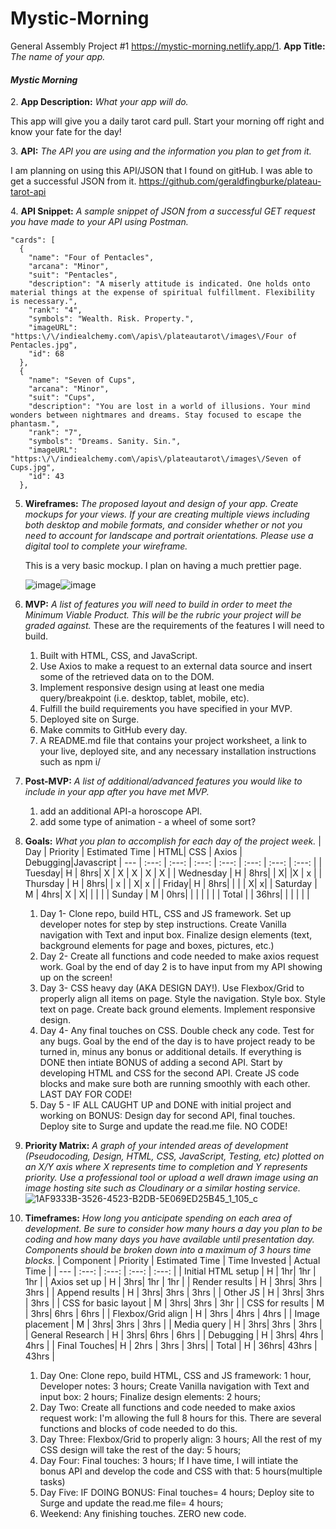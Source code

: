# Mystic-Morning
General Assembly Project #1
https://mystic-morning.netlify.app/1. 
**App Title:** *The name of your app. <h4> Mystic Morning* </h4>
2. **App Description:** *What your app will do.* <p>This app will give you a daily tarot card pull. Start your morning off right and know your fate for the day!</p>
3. **API:** *The API you are using and the information you plan to get from it.* <p> I am planning on using this API/JSON that I found on gitHub. I was able to get a successful JSON from it. https://github.com/geraldfingburke/plateau-tarot-api</p> 
4. **API Snippet:** *A sample snippet of JSON from a successful GET request you have made to your API using Postman.*
  ```
  "cards": [
    {
      "name": "Four of Pentacles",
      "arcana": "Minor",
      "suit": "Pentacles",
      "description": "A miserly attitude is indicated. One holds onto material things at the expense of spiritual fulfillment. Flexibility is necessary.",
      "rank": "4",
      "symbols": "Wealth. Risk. Property.",
      "imageURL": "https:\/\/indiealchemy.com\/apis\/plateautarot\/images\/Four of Pentacles.jpg",
      "id": 68
    },
    {
      "name": "Seven of Cups",
      "arcana": "Minor",
      "suit": "Cups",
      "description": "You are lost in a world of illusions. Your mind wonders between nightmares and dreams. Stay focused to escape the phantasm.",
      "rank": "7",
      "symbols": "Dreams. Sanity. Sin.",
      "imageURL": "https:\/\/indiealchemy.com\/apis\/plateautarot\/images\/Seven of Cups.jpg",
      "id": 43
    },
  ```
5. **Wireframes:** *The proposed layout and design of your app. Create mockups for your views. If your are creating multiple views including both desktop and mobile formats, and consider whether or not you need to account for landscape and portrait orientations. Please use a digital tool to complete your wireframe.*<p>This is a very basic mockup. I plan on having a much prettier page. </p> ![image](https://user-images.githubusercontent.com/84357702/121180677-1bc75b00-c82f-11eb-93cc-25df836425ea.png)![image](https://user-images.githubusercontent.com/84357702/121180789-3a2d5680-c82f-11eb-901c-35e365e876d8.png)
6. **MVP:** *A list of features you will need to build in order to meet the Minimum Viable Product. This will be the rubric your project will be graded against.* These are the requirements of the features I will need to build. 
   1. Built with HTML, CSS, and JavaScript.
   2. Use Axios to make a request to an external data source and insert some of the retrieved data on to the DOM.
   3. Implement responsive design using at least one media query/breakpoint (i.e. desktop, tablet, mobile, etc).
   4. Fulfill the build requirements you have specified in your MVP.
   5. Deployed site on Surge.
   6. Make commits to GitHub every day.
   7. A README.md file that contains your project worksheet, a link to your live, deployed site, and any necessary installation instructions such as npm i/
7. **Post-MVP:** *A list of additional/advanced features you would like to include in your app after you have met MVP.*
   1. add an additional API-a horoscope API.
   2. add some type of animation - a wheel of some sort?
8. **Goals:** *What you plan to accomplish for each day of the project week.*
    | Day | Priority | Estimated Time | HTML| CSS | Axios | Debugging|Javascript
    | --- | :---: |  :---: | :---: | :---: | :---: | :---: | :---: |
    | Tuesday| H | 8hrs|  X | X | X  | X | X |
    | Wednesday | H | 8hrs|   |  X|   |X  | x  |
    | Thursday | H | 8hrs|    | x |  | X|  x |
    | Friday| H | 8hrs|    |  |   |  X|   x|
    | Saturday | M | 4hrs|   X |  X|   |  |   |
    | Sunday | M | 0hrs|  | |   |  |   |
    | Total |  | 36hrs|    |  |   |  |   |

   1. Day 1- Clone repo, build HTL, CSS and JS framework. Set up developer notes for step by step instructions. Create Vanilla navigation with Text and input           box. Finalize design elements (text, background elements for page and boxes, pictures, etc.)
   2. Day 2- Create all functions and code needed to make axios request work. Goal by the end of day 2 is to have input from my API showing up on the screen!
   3. Day 3- CSS heavy day (AKA DESIGN DAY!). Use Flexbox/Grid to properly align all items on page. Style the navigation. Style box. Style text on page. Create    back ground elements. Implement responsive design.  
   4. Day 4- Any final touches on CSS. Double check any code. Test for any bugs. Goal by the end of the day is to have project ready to be turned in, minus any bonus or additional details. If everything is DONE then intiate BONUS of adding a second API. Start by developing HTML and CSS for the second API. Create JS code blocks and make sure both are running smoothly with each other. LAST DAY FOR CODE!
   5. Day 5 - IF ALL CAUGHT UP and DONE with initial project and working on BONUS: Design day for second API, final touches. Deploy site to Surge and update the read.me file. NO CODE! 
9. **Priority Matrix:** *A graph of your intended areas of development (Pseudocoding, Design, HTML, CSS, JavaScript, Testing, etc) plotted on an X/Y axis where X represents time to completion and Y represents priority. Use a professional tool or upload a well drawn image using an image hosting site such as Cloudinary or a similar hosting service.* ![1AF9333B-3526-4523-B2DB-5E069ED25B45_1_105_c](https://user-images.githubusercontent.com/84357702/121060203-562deb00-c790-11eb-85f7-541bcde23b03.jpeg)
10. **Timeframes:** *How long you anticipate spending on each area of development. Be sure to consider how many hours a day you plan to be coding and how many days you have available until presentation day. Components should be broken down into a maximum of 3 hours time blocks.*
    | Component | Priority | Estimated Time | Time Invested | Actual Time |
    | --- | :---: |  :---: | :---: | :---: |
    | Initial HTML setup | H | 1hr|  1hr | 1hr |
    | Axios set up | H | 3hrs| 1hr | 1hr | 
    | Render results | H | 3hrs| 3hrs | 3hrs | 
    | Append results | H | 3hrs| 3hrs | 3hrs | 
    | Other JS | H | 3hrs| 3hrs | 3hrs |
    | CSS for basic layout | M | 3hrs|  3hrs   | 3hr |
    | CSS for results | M | 3hrs|  6hrs   | 6hrs |
    | Flexbox/Grid align | H | 3hrs | 4hrs | 4hrs |
    | Image placement | M | 3hrs|  3hrs   | 3hrs |
    | Media query | H | 3hrs|  3hrs  | 3hrs |
    | General Research | H | 3hrs|  6hrs   | 6hrs |
    | Debugging | H | 3hrs|  4hrs   | 4hrs |
    | Final Touches| H | 2hrs | 3hrs | 3hrs|
    | Total | H | 36hrs|  43hrs  | 43hrs |     

    1. Day One: Clone repo, build HTML, CSS and JS framework: 1 hour, Developer notes: 3 hours; Create Vanilla navigation with Text and input box: 2 hours; Finalize design elements: 2 hours;
    2. Day Two: Create all functions and code needed to make axios request work: I'm allowing the full 8 hours for this. There are several functions and blocks of code needed to do this. 
    3. Day Three: Flexbox/Grid to properly align: 3 hours; All the rest of my CSS design will take the rest of the day: 5 hours;
    4. Day Four: Final touches: 3 hours; If I have time, I will intiate the bonus API and develop the code and CSS with that: 5 hours(multiple tasks)
    5. Day Five: IF DOING BONUS: Final touches= 4 hours; Deploy site to Surge and update the read.me file= 4 hours;
    6. Weekend: Any finishing touches. ZERO new code. 
